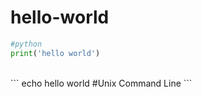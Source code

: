 # hello-world
```python
#python
print('hello world') 
```
<br>
```
echo hello world #Unix Command Line
```
